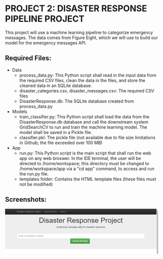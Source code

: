 # PROJECT 2:  DISASTER RESPONSE PIPELINE PROJECT

This project will use a machine learning pipeline to categorize emergency messages.  The data comes from Figure Eight, which we will use to build our model for the emergency messages API.

## Required Files:
- Data
  - process_data.py:  This Python script shall read in the input data from the required CSV files, clean the data in the files, and store the cleaned data in an SQLite database.
  - disaster_categories.csv, disaster_messages.csv:  The required CSV files
  - DisasterResponse.db:  The SQLite database created from process_data.py 
- Models
  - train_classifier.py:  This Python script shall load the data from the DisasterResponse.db database and call the downstream system GridSearchCV to run and train the machine learning model.  The model shall be saved in a Pickle file.
  - classifier.pkl:  The pickle file (not available due to file size limitations in Github; the file exceeded over 100 MB)
- App
  - run.py:  This Python script is the main script that shall run the web app on any web broswer.  In the IDE terminal, the user will be directed to /home/workspace; this directory must be changed to /home/workspace/app via a "cd app" command, to access and run the run.py file.
  - templates folder:  Contains the HTML template files (these files must not be modified)

## Screenshots:
![Alt text](https://github.com/mhuda040/PROJECT-2---Disaster-Response-Pipeline/blob/main/Screenshot%201%20-%20Main%20Interface%2001.png?raw=true "Screenshot 1")
